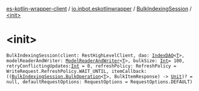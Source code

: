 [es-kotlin-wrapper-client](../../index.md) / [io.inbot.eskotlinwrapper](../index.md) / [BulkIndexingSession](index.md) / [&lt;init&gt;](./-init-.md)

# &lt;init&gt;

`BulkIndexingSession(client: RestHighLevelClient, dao: `[`IndexDAO`](../-index-d-a-o/index.md)`<`[`T`](index.md#T)`>, modelReaderAndWriter: `[`ModelReaderAndWriter`](../-model-reader-and-writer/index.md)`<`[`T`](index.md#T)`>, bulkSize: `[`Int`](https://kotlinlang.org/api/latest/jvm/stdlib/kotlin/-int/index.html)` = 100, retryConflictingUpdates: `[`Int`](https://kotlinlang.org/api/latest/jvm/stdlib/kotlin/-int/index.html)` = 0, refreshPolicy: RefreshPolicy = WriteRequest.RefreshPolicy.WAIT_UNTIL, itemCallback: ((`[`BulkIndexingSession.BulkOperation`](-bulk-operation/index.md)`<`[`T`](index.md#T)`>, BulkItemResponse) -> `[`Unit`](https://kotlinlang.org/api/latest/jvm/stdlib/kotlin/-unit/index.html)`)? = null, defaultRequestOptions: RequestOptions = RequestOptions.DEFAULT)`